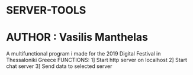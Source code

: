# SERVER-TOOLS
# AUTHOR : Vasilis Manthelas
A multifunctional program i made for the 2019 Digital Festival in Thessaloniki Greece
FUNCTIONS:
  1] Start http server on localhost
  2] Start chat server
  3] Send data to selected server
